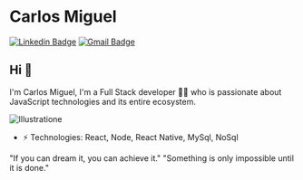 # Carlos Miguel
[![Linkedin Badge](https://img.shields.io/badge/-carlosmiguel-blue?style=flat-square&logo=Linkedin&logoColor=white&link=https://www.linkedin.com/in/carlos-miguel-380413197/)](https://www.linkedin.com/in/carlos-miguel-380413197/)
[![Gmail Badge](https://img.shields.io/badge/-carlos.miguel.oliveira.17@gmail.com-c14438?style=flat-square&logo=Gmail&logoColor=white&link=mailto:carlos.miguel.oliveira.17@gmail.com)](mailto:carlos.miguel.oliveira.17@gmail.com)
## Hi 👋 
I'm Carlos Miguel, I'm a Full Stack developer 👨‍💻 who is passionate about JavaScript technologies and its entire ecosystem. 

<img alt="Illustratione" src= "https://github.com/solrachix/solrachix/blob/master/background.png?raw=true" />

-  ⚡ Technologies: React, Node, React Native, MySql, NoSql

"If you can dream it, you can achieve it."
"Something is only impossible until it is done."
